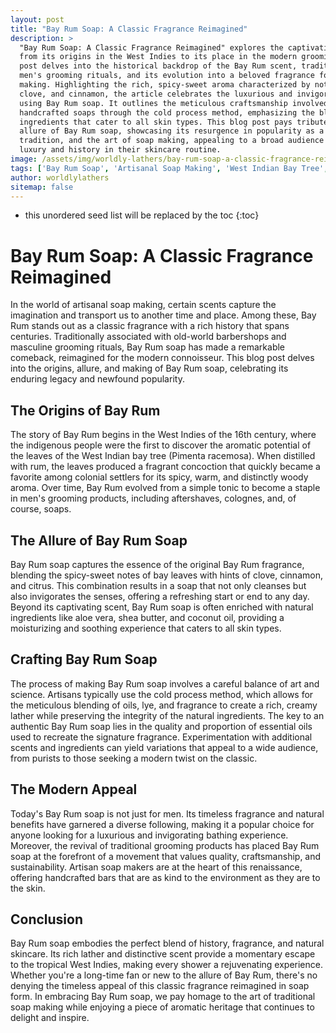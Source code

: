 ```yaml
---
layout: post
title: "Bay Rum Soap: A Classic Fragrance Reimagined"
description: >
  "Bay Rum Soap: A Classic Fragrance Reimagined" explores the captivating journey of Bay Rum
  from its origins in the West Indies to its place in the modern grooming repertoire. This
  post delves into the historical backdrop of the Bay Rum scent, traditionally cherished in
  men's grooming rituals, and its evolution into a beloved fragrance for artisanal soap
  making. Highlighting the rich, spicy-sweet aroma characterized by notes of bay leaves,
  clove, and cinnamon, the article celebrates the luxurious and invigorating experience of
  using Bay Rum soap. It outlines the meticulous craftsmanship involved in creating these
  handcrafted soaps through the cold process method, emphasizing the blend of natural
  ingredients that cater to all skin types. This blog post pays tribute to the timeless
  allure of Bay Rum soap, showcasing its resurgence in popularity as a symbol of quality,
  tradition, and the art of soap making, appealing to a broad audience seeking a touch of
  luxury and history in their skincare routine.
image: /assets/img/worldly-lathers/bay-rum-soap-a-classic-fragrance-reimagined.jpg
tags: ['Bay Rum Soap', 'Artisanal Soap Making', 'West Indian Bay Tree', 'Cold Process', 'Aromatic Soaps']
author: worldlylathers
sitemap: false
---
```


* this unordered seed list will be replaced by the toc
{:toc}

# Bay Rum Soap: A Classic Fragrance Reimagined

In the world of artisanal soap making, certain scents capture the imagination and transport us to another time and place. Among these, Bay Rum stands out as a classic fragrance with a rich history that spans centuries. Traditionally associated with old-world barbershops and masculine grooming rituals, Bay Rum soap has made a remarkable comeback, reimagined for the modern connoisseur. This blog post delves into the origins, allure, and making of Bay Rum soap, celebrating its enduring legacy and newfound popularity.

## The Origins of Bay Rum

The story of Bay Rum begins in the West Indies of the 16th century, where the indigenous people were the first to discover the aromatic potential of the leaves of the West Indian bay tree (Pimenta racemosa). When distilled with rum, the leaves produced a fragrant concoction that quickly became a favorite among colonial settlers for its spicy, warm, and distinctly woody aroma. Over time, Bay Rum evolved from a simple tonic to become a staple in men's grooming products, including aftershaves, colognes, and, of course, soaps.

## The Allure of Bay Rum Soap

Bay Rum soap captures the essence of the original Bay Rum fragrance, blending the spicy-sweet notes of bay leaves with hints of clove, cinnamon, and citrus. This combination results in a soap that not only cleanses but also invigorates the senses, offering a refreshing start or end to any day. Beyond its captivating scent, Bay Rum soap is often enriched with natural ingredients like aloe vera, shea butter, and coconut oil, providing a moisturizing and soothing experience that caters to all skin types.

## Crafting Bay Rum Soap

The process of making Bay Rum soap involves a careful balance of art and science. Artisans typically use the cold process method, which allows for the meticulous blending of oils, lye, and fragrance to create a rich, creamy lather while preserving the integrity of the natural ingredients. The key to an authentic Bay Rum soap lies in the quality and proportion of essential oils used to recreate the signature fragrance. Experimentation with additional scents and ingredients can yield variations that appeal to a wide audience, from purists to those seeking a modern twist on the classic.

## The Modern Appeal

Today's Bay Rum soap is not just for men. Its timeless fragrance and natural benefits have garnered a diverse following, making it a popular choice for anyone looking for a luxurious and invigorating bathing experience. Moreover, the revival of traditional grooming products has placed Bay Rum soap at the forefront of a movement that values quality, craftsmanship, and sustainability. Artisan soap makers are at the heart of this renaissance, offering handcrafted bars that are as kind to the environment as they are to the skin.

## Conclusion

Bay Rum soap embodies the perfect blend of history, fragrance, and natural skincare. Its rich lather and distinctive scent provide a momentary escape to the tropical West Indies, making every shower a rejuvenating experience. Whether you're a long-time fan or new to the allure of Bay Rum, there's no denying the timeless appeal of this classic fragrance reimagined in soap form. In embracing Bay Rum soap, we pay homage to the art of traditional soap making while enjoying a piece of aromatic heritage that continues to delight and inspire.